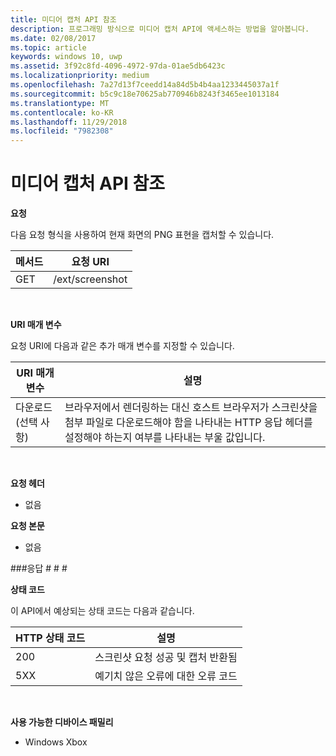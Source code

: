 ```yaml
---
title: 미디어 캡처 API 참조
description: 프로그래밍 방식으로 미디어 캡처 API에 액세스하는 방법을 알아봅니다.
ms.date: 02/08/2017
ms.topic: article
keywords: windows 10, uwp
ms.assetid: 3f92c8fd-4096-4972-97da-01ae5db6423c
ms.localizationpriority: medium
ms.openlocfilehash: 7a27d13f7ceedd14a84d5b4b4aa1233445037a1f
ms.sourcegitcommit: b5c9c18e70625ab770946b8243f3465ee1013184
ms.translationtype: MT
ms.contentlocale: ko-KR
ms.lasthandoff: 11/29/2018
ms.locfileid: "7982308"
---
```

# <a name="media-capture-api-reference"></a>미디어 캡처 API 참조 #

**요청**

다음 요청 형식을 사용하여 현재 화면의 PNG 표현을 캡처할 수 있습니다.

| 메서드        | 요청 URI     | 
| ------------- |-----------------|
| GET           | /ext/screenshot |
<br>

**URI 매개 변수**

요청 URI에 다음과 같은 추가 매개 변수를 지정할 수 있습니다.


| URI 매개 변수      | 설명     | 
| ------------------ |-----------------|
| 다운로드(선택 사항)| 브라우저에서 렌더링하는 대신 호스트 브라우저가 스크린샷을 첨부 파일로 다운로드해야 함을 나타내는 HTTP 응답 헤더를 설정해야 하는지 여부를 나타내는 부울 값입니다.  |
<br>

**요청 헤더**

* 없음

**요청 본문**

* 없음

###<a name="response"></a>응답 # # #

**상태 코드**

이 API에서 예상되는 상태 코드는 다음과 같습니다.

| HTTP 상태 코드   | 설명     | 
| ------------------ |-----------------|
| 200                | 스크린샷 요청 성공 및 캡처 반환됨 |
| 5XX                | 예기치 않은 오류에 대한 오류 코드 |
<br>

**사용 가능한 디바이스 패밀리**

* Windows Xbox

